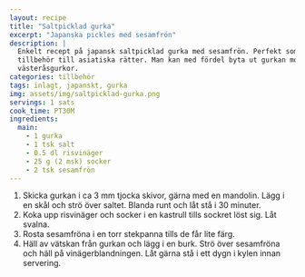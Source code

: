 ```yaml
---
layout: recipe
title: "Saltpicklad gurka"
excerpt: "Japanska pickles med sesamfrön"
description: |
  Enkelt recept på japansk saltpicklad gurka med sesamfrön. Perfekt som
  tillbehör till asiatiska rätter. Man kan med fördel byta ut gurkan mot fyra
  västeråsgurkor.
categories: tillbehör
tags: inlagt, japanskt, gurka
img: assets/img/saltpicklad-gurka.png
servings: 1 sats
cook_time: PT30M
ingredients:
  main:
    - 1 gurka
    - 1 tsk salt
    - 0.5 dl risvinäger
    - 25 g (2 msk) socker
    - 2 tsk sesamfrön
---
```


1. Skicka gurkan i ca 3 mm tjocka skivor, gärna med en mandolin. Lägg i en skål
   och strö över saltet. Blanda runt och låt stå i 30 minuter.
2. Koka upp risvinäger och socker i en kastrull tills sockret löst sig. Låt
   svalna.
3. Rosta sesamfröna i en torr stekpanna tills de får lite färg.
4. Häll av vätskan från gurkan och lägg i en burk. Strö över sesamfröna och häll
   på vinägerblandningen. Låt gärna stå i ett dygn i kylen innan servering.
